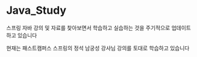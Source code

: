# Java_Study
스프링 자바 강의 및 자료를 찾아보면서 학습하고 실습하는 것을 주기적으로 업데이트 하고 있습니다

현재는 패스트캠퍼스 스프링의 정석 남궁성 강사님 강의를 토대로 학습하고 있습니다


